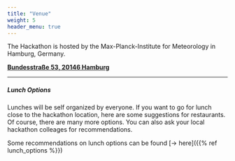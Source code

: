 ```yaml
---
title: "Venue"
weight: 5
header_menu: true
---
```




The Hackathon is hosted by the Max-Planck-Institute for Meteorology in Hamburg, Germany.

[**Bundesstraße 53, 20146 Hamburg**](https://maps.app.goo.gl/2qrCJZtc5N3sxVGZ7)

----
##### Lunch Options

Lunches will be self organized by everyone. If you want to go for lunch close to the hackathon location, here are some suggestions for restaurants. Of course, there are many more options. You can also ask your local hackathon colleages for recommendations.

Some recommendations on lunch options can be found [-> here]({{% ref lunch_options %}})

<!-- As lunch will not be provided as part of the hackathon, you will have to make arrangements yourself.
However, there are numerous options in close proximity to the institute.
A list of lunch places can be found [**here**](https://maps.app.goo.gl/Sxq1RREWATew5Xg76). -->

<!-- The list provides a small assortment to aid your decision making. But especially in the nearby [**Grindel**](https://maps.app.goo.gl/cREtJBE5V3DpAopM6) area you will be able to find many more cafes and restaurants
to visit during lunch breaks. -->
